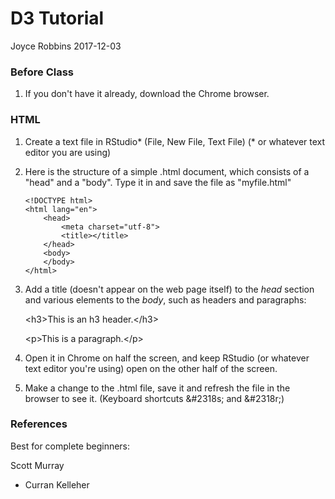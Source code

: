D3 Tutorial
================
Joyce Robbins
2017-12-03

### Before Class

1.  If you don't have it already, download the Chrome browser.

### HTML

1.  Create a text file in RStudio\* (File, New File, Text File) (\* or whatever text editor you are using)

2.  Here is the structure of a simple .html document, which consists of a "head" and a "body". Type it in and save the file as "myfile.html"

        <!DOCTYPE html>
        <html lang="en">
            <head>
                <meta charset="utf-8">
                <title></title>
            </head>
            <body>
            </body>
        </html>

3.  Add a title (doesn't appear on the web page itself) to the *head* section and various elements to the *body*, such as headers and paragraphs:

    &lt;h3&gt;This is an h3 header.&lt;/h3&gt;

    &lt;p&gt;This is a paragraph.&lt;/p&gt;

4.  Open it in Chrome on half the screen, and keep RStudio (or whatever text editor you're using) open on the other half of the screen.

5.  Make a change to the .html file, save it and refresh the file in the browser to see it. (Keyboard shortcuts &\#2318s; and &\#2318r;)

### References

Best for complete beginners:

Scott Murray

-   Curran Kelleher
